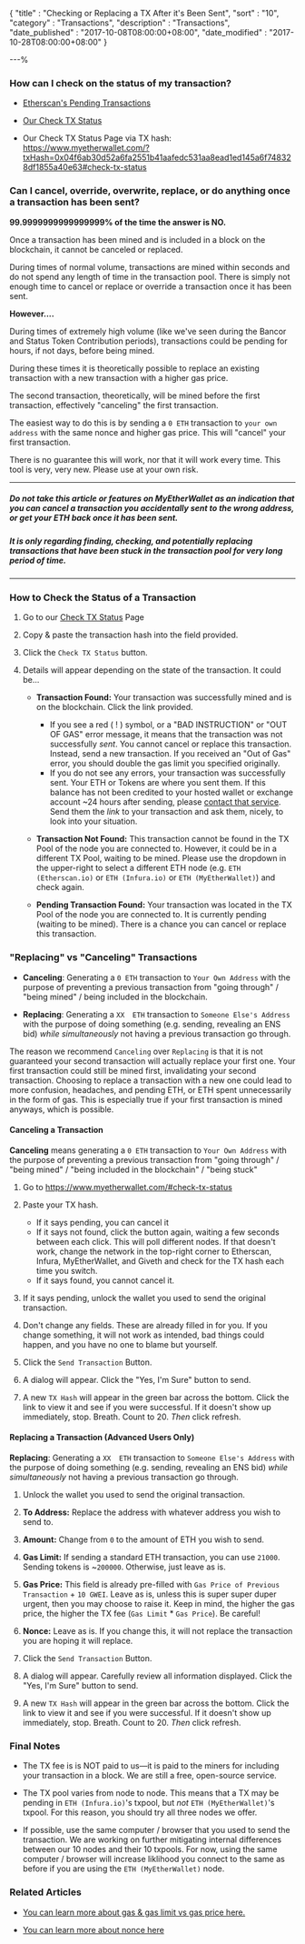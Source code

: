 {
"title"       : "Checking or Replacing a TX After it's Been Sent",
"sort"        : "10",
"category"    : "Transactions",
"description" : "Transactions",
"date_published" : "2017-10-08T08:00:00+08:00",
"date_modified"  : "2017-10-28T08:00:00+08:00"
}

---%


### How can I check on the status of my transaction?

- [Etherscan's Pending Transactions](https://etherscan.io/txsPending)

- [Our Check TX Status](https://www.myetherwallet.com/#check-tx-status)

- Our Check TX Status Page via TX hash: https://www.myetherwallet.com/?txHash=0x04f6ab30d52a6fa2551b41aafedc531aa8ead1ed145a6f748328df1855a40e63#check-tx-status


### Can I cancel, override, overwrite, replace, or do anything once a transaction has been sent?

**99.9999999999999999% of the time the answer is NO.**

Once a transaction has been mined and is included in a block on the blockchain, it cannot be canceled or replaced.

During times of normal volume, transactions are mined within seconds and do not spend any length of time in the transaction pool. There is simply not enough time to cancel or replace or override a transaction once it has been sent.

**However....**

During times of extremely high volume (like we've seen during the Bancor and Status Token Contribution periods), transactions could be pending for hours, if not days, before being mined.

During these times it is theoretically possible to replace an existing transaction with a new transaction with a higher gas price.

The second transaction, theoretically, will be mined before the first transaction, effectively "canceling" the first transaction.

The easiest way to do this is by sending a `0 ETH` transaction to `your own address` with the same nonce and higher gas price. This will "cancel" your first transaction.

There is no guarantee this will work, nor that it will work every time. This tool is very, very new. Please use at your own risk.

---

##### Do not take this article or features on MyEtherWallet as an indication that you can cancel a transaction you accidentally sent to the wrong address, or get your ETH back once it has been sent.

##### It is **only** regarding finding, checking, and potentially replacing transactions that have been stuck in the transaction pool for very long period of time.

---

### How to Check the Status of a Transaction

1. Go to our [Check TX Status](https://www.myetherwallet.com/#check-tx-status) Page

2. Copy & paste the transaction hash into the field provided.

3. Click the `Check TX Status` button.

4. Details will appear depending on the state of the transaction. It could be...

    - **Transaction Found:** Your transaction was successfully mined and is on the blockchain. Click the link provided.
        - If you see a red ( ! ) symbol, or a "BAD INSTRUCTION" or "OUT OF GAS" error message, it means that the transaction was not successfully *sent*. You cannot cancel or replace this transaction. Instead, send a new transaction. If you received an "Out of Gas" error, you should double the gas limit you specified originally.
        - If you do not see any errors, your transaction was successfully sent. Your ETH or Tokens are where you sent them. If this balance has not been credited to your hosted wallet or exchange account ~24 hours after sending, please [contact that service](https://myetherwallet.github.io/knowledge-base/i-have-a-question-but-its-not-about-myetherwallet-dot-com-what-do-i-do). Send them the *link* to your transaction and ask them, nicely, to look into your situation.

    - **Transaction Not Found:** This transaction cannot be found in the TX Pool of the node you are connected to. However, it could be in a different TX Pool, waiting to be mined. Please use the dropdown in the upper-right to select a different ETH node (e.g. `ETH (Etherscan.io)` or `ETH (Infura.io)` or `ETH (MyEtherWallet)`) and check again.

    - **Pending Transaction Found:** Your transaction was located in the TX Pool of the node you are connected to. It is currently pending (waiting to be mined). There is a chance you can cancel or replace this transaction.



### "Replacing" vs "Canceling" Transactions

- **Canceling**: Generating a `0 ETH` transaction to `Your Own Address` with the purpose of preventing a previous transaction from "going through" / "being mined" / being included in the blockchain.

- **Replacing**: Generating a `XX  ETH` transaction to `Someone Else's Address` with the purpose of doing something (e.g. sending, revealing an ENS bid) *while simultaneously* not having a previous transaction go through.

The reason we recommend `Canceling` over  `Replacing` is that it is not guaranteed your second transaction will actually replace your first one. Your first transaction could still be mined first, invalidating your second transaction. Choosing to replace a transaction with a new one could lead to more confusion, headaches, and pending ETH, or ETH spent unnecessarily in the form of gas. This is especially true if your first transaction is mined anyways, which is possible.


#### Canceling a Transaction


**Canceling** means generating a `0 ETH` transaction to `Your Own Address` with the purpose of preventing a previous transaction from "going through" / "being mined" / "being included in the blockchain" / "being stuck"

1. Go to https://www.myetherwallet.com/#check-tx-status

2. Paste your TX hash.
    - If it says pending, you can cancel it
    - If it says not found, click the button again, waiting a few seconds between each click. This will poll different nodes. If that doesn't work, change the network in the top-right corner to Etherscan, Infura, MyEtherWallet, and Giveth and check for the TX hash each time you switch.
    - If it says found, you cannot cancel it.

3. If it says pending, unlock the wallet you used to send the original transaction.

4. Don't change any fields. These are already filled in for you. If you change something, it will not work as intended, bad things could happen, and you have no one to blame but yourself.

5. Click the `Send Transaction` Button.

6. A dialog will appear. Click the "Yes, I'm Sure" button to send.

7. A new `TX Hash` will appear in the green bar across the bottom. Click the link to view it and see if you were successful. If it doesn't show up immediately, stop. Breath. Count to 20. *Then* click refresh.

#### Replacing a Transaction (Advanced Users Only)

**Replacing**: Generating a `XX  ETH` transaction to `Someone Else's Address` with the purpose of doing something (e.g. sending, revealing an ENS bid) *while simultaneously* not having a previous transaction go through.

1. Unlock the wallet you used to send the original transaction.

2. **To Address:** Replace the address with whatever address you wish to send to.

3. **Amount:** Change from `0` to the amount of ETH you wish to send.

4. **Gas Limit:** If sending a standard ETH transaction, you can use `21000`. Sending tokens is ~`200000`. Otherwise, just leave as is.

5. **Gas Price:** This field is already pre-filled  with `Gas Price of Previous Transaction` + `10 GWEI`. Leave as is, unless this is super super duper urgent, then you may choose to raise it. Keep in mind, the higher the gas price, the higher the TX fee (`Gas Limit` * `Gas Price`). Be careful!

6. **Nonce:** Leave as is. If you change this, it will not replace the transaction you are hoping it will replace.

7. Click the `Send Transaction` Button.

8. A dialog will appear. Carefully review all information displayed. Click the "Yes, I'm Sure" button to send.

9. A new `TX Hash` will appear in the green bar across the bottom. Click the link to view it and see if you were successful. If it doesn't show up immediately, stop. Breath. Count to 20. *Then* click refresh.



### Final Notes

- The TX fee is is NOT paid to us—it is paid to the miners for including your transaction in a block. We are still a free, open-source service.

- The TX pool varies from node to node. This means that a TX may be pending in `ETH (Infura.io)`'s txpool, but *not* `ETH (MyEtherWallet)`'s txpool. For this reason, you should try all three nodes we offer.

- If possible, use the same computer / browser that you used to send the transaction. We are working on further mitigating internal differences between our 10 nodes and their 10 txpools. For now, using the same computer / browser will increase liklihood you connect to the same as before if you are using the `ETH (MyEtherWallet)` node.


### Related Articles

- [You can learn more about gas & gas limit vs gas price here.](https://myetherwallet.github.io/knowledge-base/gas/what-is-gas-ethereum.html)

- [You can learn more about nonce here](https://myetherwallet.github.io/knowledge-base/transactions/what-is-nonce.html)

